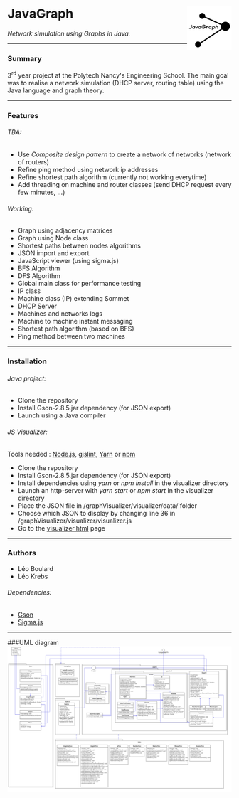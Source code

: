 # JavaGraph<img align="right" width="100" height="100" src="https://github.com/Legoota/JavaGraph/blob/master/logo.png" alt="Logo JavaGraph">

*Network simulation using Graphs in Java.*

---
### Summary

3<sup>rd</sup> year project at the Polytech Nancy's Engineering School.
The main goal was to realise a network simulation (DHCP server, routing table)
using the Java language and graph theory.

---
### Features

###### TBA:
* Use *Composite design pattern* to create a network of networks (network of routers)
* Refine ping method using network ip addresses
* Refine shortest path algorithm (currently not working everytime)
* Add threading on machine and router classes (send DHCP request every few minutes, ...)

###### Working:
* Graph using adjacency matrices
* Graph using Node class
* Shortest paths between nodes algorithms
* JSON import and export
* JavaScript viewer (using sigma.js)
* BFS Algorithm
* DFS Algorithm
* Global main class for performance testing
* IP class
* Machine class (IP) extending Sommet
* DHCP Server
* Machines and networks logs
* Machine to machine instant messaging
* Shortest path algorithm (based on BFS)
* Ping method between two machines

---
### Installation

###### Java project:
* Clone the repository
* Install Gson-2.8.5.jar dependency (for JSON export)
* Launch using a Java compiler
###### JS Visualizer:
Tools needed : [Node.js](https://nodejs.org/en/), [gjslint](https://developers.google.com/closure/utilities/docs/linter_howto?hl=en), [Yarn](https://yarnpkg.com/) or [npm](https://www.npmjs.com/)
* Clone the repository
* Install Gson-2.8.5.jar dependency (for JSON export)
* Install dependencies using *yarn* or *npm install* in the visualizer directory
* Launch an http-server with *yarn start* or *npm start* in the visualizer directory
* Place the JSON file in /graphVisualizer/visualizer/data/ folder
* Choose which JSON to display by changing line 36 in /graphVisualizer/visualizer/visualizer.js
* Go to the [visualizer.html](http://localhost:8000/visualizer/visualizer.html) page

---
### Authors
* Léo Boulard
* Léo Krebs
###### Dependencies:
* [Gson](https://github.com/google/gson)
* [Sigma.js](https://github.com/jacomyal/sigma.js)

---
###UML diagram
![alt text](https://github.com/Legoota/JavaGraph/blob/master/UML.png?raw=true)
